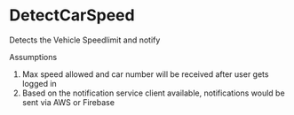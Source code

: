 # DetectCarSpeed
Detects the Vehicle Speedlimit and notify

Assumptions
1. Max speed allowed and car number will be received after user gets logged in
2. Based on the notification service client available, notifications would be sent via AWS or Firebase
